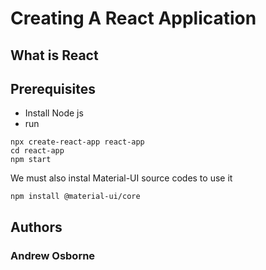 # Creating A React Application


## What is React



## Prerequisites

- Install Node js
- run 

```commandline
npx create-react-app react-app 
cd react-app
npm start
```

We must also instal Material-UI source codes to use it
```
npm install @material-ui/core
```     


## Authors

### Andrew Osborne